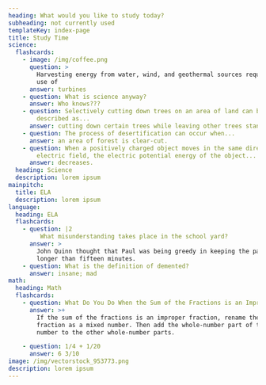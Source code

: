 ```yaml
---
heading: What would you like to study today?
subheading: not currently used
templateKey: index-page
title: Study Time
science:
  flashcards:
    - image: /img/coffee.png
      question: >
        Harvesting energy from water, wind, and geothermal sources requires the
        use of 
      answer: turbines
    - question: What is science anyway?
      answer: Who knows???
    - question: Selectively cutting down trees on an area of land can be best
        described as...
      answer: cutting down certain trees while leaving other trees standing.
    - question: The process of desertification can occur when...
      answer: an area of forest is clear-cut.
    - question: When a positively charged object moves in the same direction as the
        electric field, the electric potential energy of the object...
      answer: decreases.
  heading: Science
  description: lorem ipsum
mainpitch:
  title: ELA
  description: lorem ipsum
language:
  heading: ELA
  flashcards:
    - question: |2
         What misunderstanding takes place in the school yard?
      answer: >
        John Quinn thought that Paul was being greedy in keeping the paddle
        longer than fifteen minutes. 
    - question: What is the definition of demented?
      answer: insane; mad
math:
  heading: Math
  flashcards:
    - question: What Do You Do When the Sum of the Fractions is an Improper Fraction?
      answer: >+
        If the sum of the fractions is an improper fraction, rename the improper
        fraction as a mixed number. Then add the whole-number part of the mixed
        number to the other whole-number parts.

    - question: 1/4 + 1/20
      answer: 6 3/10
image: /img/vectorstock_953773.png
description: lorem ipsum
---
```

